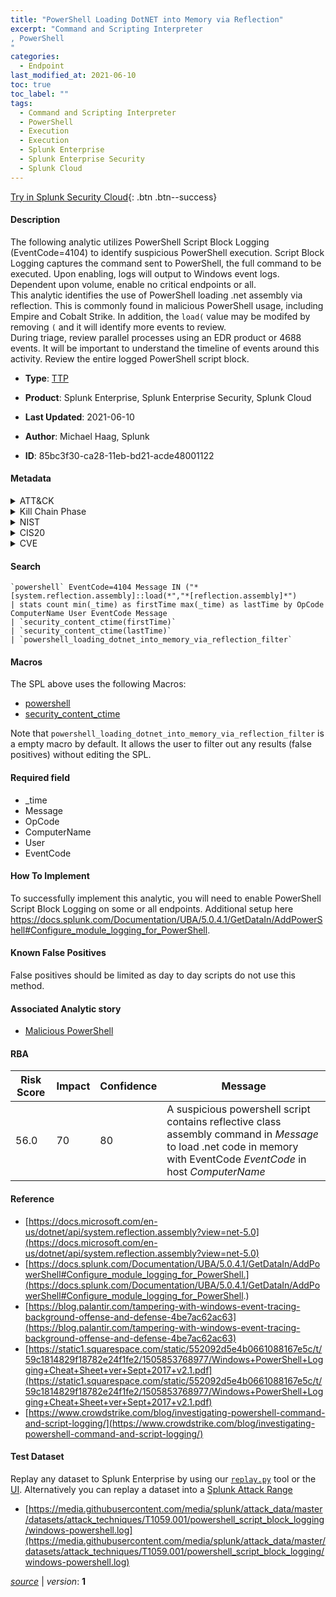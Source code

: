 ```yaml
---
title: "PowerShell Loading DotNET into Memory via Reflection"
excerpt: "Command and Scripting Interpreter
, PowerShell
"
categories:
  - Endpoint
last_modified_at: 2021-06-10
toc: true
toc_label: ""
tags:
  - Command and Scripting Interpreter
  - PowerShell
  - Execution
  - Execution
  - Splunk Enterprise
  - Splunk Enterprise Security
  - Splunk Cloud
---
```




[Try in Splunk Security Cloud](https://www.splunk.com/en_splunk_app_enrichmentus/cyber-security.html){: .btn .btn--success}

#### Description

The following analytic utilizes PowerShell Script Block Logging (EventCode=4104) to identify suspicious PowerShell execution. Script Block Logging captures the command sent to PowerShell, the full command to be executed. Upon enabling, logs will output to Windows event logs. Dependent upon volume, enable no critical endpoints or all. \
This analytic identifies the use of PowerShell loading .net assembly via reflection. This is commonly found in malicious PowerShell usage, including Empire and Cobalt Strike. In addition, the `load(` value may be modifed by removing `(` and it will identify more events to review. \
During triage, review parallel processes using an EDR product or 4688 events. It will be important to understand the timeline of events around this activity. Review the entire logged PowerShell script block.

- **Type**: [TTP](https://github.com/splunk/security_content/wiki/Detection-Analytic-Types)
- **Product**: Splunk Enterprise, Splunk Enterprise Security, Splunk Cloud


- **Last Updated**: 2021-06-10
- **Author**: Michael Haag, Splunk
- **ID**: 85bc3f30-ca28-11eb-bd21-acde48001122


#### Metadata

<details>
  <summary>ATT&CK</summary>


| ID             | Technique        |  Tactic             |
| -------------- | ---------------- |-------------------- |
| [T1059](https://attack.mitre.org/techniques/T1059/) | Command and Scripting Interpreter | Execution |

| [T1059.001](https://attack.mitre.org/techniques/T1059/001/) | PowerShell | Execution |

</details>


<details>
  <summary>Kill Chain Phase</summary>

* Exploitation


</details>


<details>
  <summary>NIST</summary>



</details>

<details>
  <summary>CIS20</summary>



</details>

<details>
  <summary>CVE</summary>



</details>

#### Search

```
`powershell` EventCode=4104 Message IN ("*[system.reflection.assembly]::load(*","*[reflection.assembly]*") 
| stats count min(_time) as firstTime max(_time) as lastTime by OpCode ComputerName User EventCode Message 
| `security_content_ctime(firstTime)` 
| `security_content_ctime(lastTime)` 
| `powershell_loading_dotnet_into_memory_via_reflection_filter`
```

#### Macros
The SPL above uses the following Macros:
* [powershell](https://github.com/splunk/security_content/blob/develop/macros/powershell.yml)
* [security_content_ctime](https://github.com/splunk/security_content/blob/develop/macros/security_content_ctime.yml)

Note that `powershell_loading_dotnet_into_memory_via_reflection_filter` is a empty macro by default. It allows the user to filter out any results (false positives) without editing the SPL.

#### Required field
* _time
* Message
* OpCode
* ComputerName
* User
* EventCode


#### How To Implement
To successfully implement this analytic, you will need to enable PowerShell Script Block Logging on some or all endpoints. Additional setup here https://docs.splunk.com/Documentation/UBA/5.0.4.1/GetDataIn/AddPowerShell#Configure_module_logging_for_PowerShell.

#### Known False Positives
False positives should be limited as day to day scripts do not use this method.

#### Associated Analytic story
* [Malicious PowerShell](/stories/malicious_powershell)




#### RBA

| Risk Score  | Impact      | Confidence   | Message      |
| ----------- | ----------- |--------------|--------------|
| 56.0 | 70 | 80 | A suspicious powershell script contains reflective class assembly  command in $Message$ to load .net code in memory with EventCode $EventCode$ in host $ComputerName$ |


#### Reference

* [https://docs.microsoft.com/en-us/dotnet/api/system.reflection.assembly?view=net-5.0](https://docs.microsoft.com/en-us/dotnet/api/system.reflection.assembly?view=net-5.0)
* [https://docs.splunk.com/Documentation/UBA/5.0.4.1/GetDataIn/AddPowerShell#Configure_module_logging_for_PowerShell.](https://docs.splunk.com/Documentation/UBA/5.0.4.1/GetDataIn/AddPowerShell#Configure_module_logging_for_PowerShell.)
* [https://blog.palantir.com/tampering-with-windows-event-tracing-background-offense-and-defense-4be7ac62ac63](https://blog.palantir.com/tampering-with-windows-event-tracing-background-offense-and-defense-4be7ac62ac63)
* [https://static1.squarespace.com/static/552092d5e4b0661088167e5c/t/59c1814829f18782e24f1fe2/1505853768977/Windows+PowerShell+Logging+Cheat+Sheet+ver+Sept+2017+v2.1.pdf](https://static1.squarespace.com/static/552092d5e4b0661088167e5c/t/59c1814829f18782e24f1fe2/1505853768977/Windows+PowerShell+Logging+Cheat+Sheet+ver+Sept+2017+v2.1.pdf)
* [https://www.crowdstrike.com/blog/investigating-powershell-command-and-script-logging/](https://www.crowdstrike.com/blog/investigating-powershell-command-and-script-logging/)



#### Test Dataset
Replay any dataset to Splunk Enterprise by using our [`replay.py`](https://github.com/splunk/attack_data#using-replaypy) tool or the [UI](https://github.com/splunk/attack_data#using-ui).
Alternatively you can replay a dataset into a [Splunk Attack Range](https://github.com/splunk/attack_range#replay-dumps-into-attack-range-splunk-server)


* [https://media.githubusercontent.com/media/splunk/attack_data/master/datasets/attack_techniques/T1059.001/powershell_script_block_logging/windows-powershell.log](https://media.githubusercontent.com/media/splunk/attack_data/master/datasets/attack_techniques/T1059.001/powershell_script_block_logging/windows-powershell.log)



[*source*](https://github.com/splunk/security_content/tree/develop/detections/endpoint/powershell_loading_dotnet_into_memory_via_reflection.yml) \| *version*: **1**